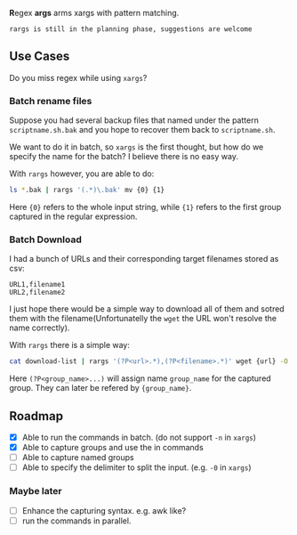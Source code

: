 **R**egex **args** arms xargs with pattern matching.

```
rargs is still in the planning phase, suggestions are welcome
```

## Use Cases

Do you miss regex while using `xargs`?

### Batch rename files

Suppose you had several backup files that named under the pattern
`scriptname.sh.bak` and you hope to recover them back to `scriptname.sh`.

We want to do it in batch, so `xargs` is the first thought, but how do we
specify the name for the batch? I believe there is no easy way.

With `rargs` however, you are able to do:

```sh
ls *.bak | rargs '(.*)\.bak' mv {0} {1}
```

Here `{0}` refers to the whole input string, while `{1}` refers to the first
group captured in the regular expression.

### Batch Download

I had a bunch of URLs and their corresponding target filenames stored as csv:

```
URL1,filename1
URL2,filename2
```

I just hope there would be a simple way to download all of them and sotred
them with the filename(Unfortunatelly the `wget` the URL won't resolve the
name correctly).

With `rargs` there is a simple way:

```sh
cat download-list | rargs '(?P<url>.*),(?P<filename>.*)' wget {url} -O {filename}
```

Here `(?P<group_name>...)` will assign name `group_name` for the captured
group. They can later be refered by `{group_name}`.

## Roadmap

- [X] Able to run the commands in batch. (do not support `-n` in `xargs`)
- [x] Able to capture groups and use the in commands
- [ ] Able to capture named groups
- [ ] Able to specify the delimiter to split the input. (e.g. `-0` in `xargs`)

### Maybe later

- [ ] Enhance the capturing syntax. e.g. awk like?
- [ ] run the commands in parallel.
